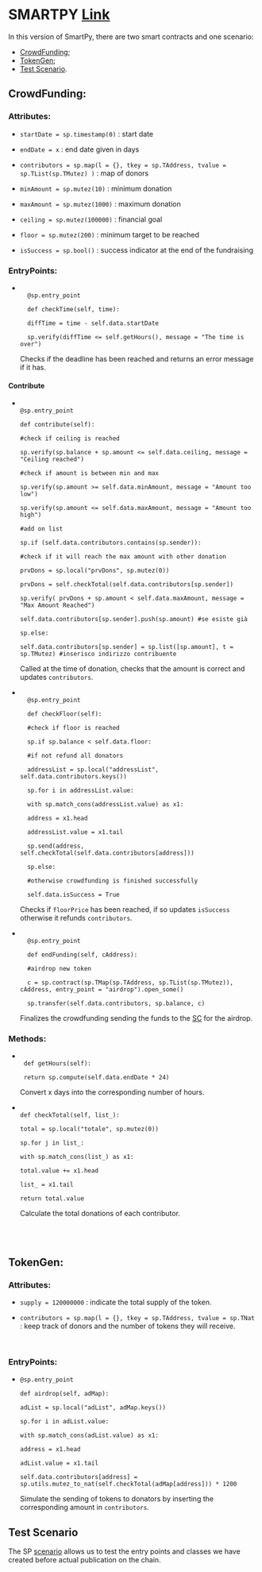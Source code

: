 # SMARTPY [Link](https://github.com/TheMastro-11/LearningTezos/blob/contracts/CrowdFunding/SmartPy/CrowdFunding.py)
In this version of SmartPy, there are two smart contracts and one scenario:
* [CrowdFunding](#CrowdFunding);
* [TokenGen](#TokenGen);
* [Test Scenario](#Test-Scenario).


## CrowdFunding:

### Attributes:

*  `startDate = sp.timestamp(0)` : start date

*  `endDate = x` : end date given in days

*  `contributors = sp.map(l = {}, tkey = sp.TAddress, tvalue = sp.TList(sp.TMutez) )` : map of donors

*  `minAmount = sp.mutez(10)` : minimum donation

*  `maxAmount = sp.mutez(1000)` : maximum donation

*  `ceiling = sp.mutez(100000)` : financial goal

*  `floor = sp.mutez(200)` : minimum target to be reached

*  `isSuccess = sp.bool()` : success indicator at the end of the fundraising

### EntryPoints:

* ```

    @sp.entry_point

    def checkTime(self, time):

    diffTime = time - self.data.startDate

    sp.verify(diffTime <= self.getHours(), message = "The time is over")

    ```
    Checks if the deadline has been reached and returns an error message if it has.


#### Contribute
*   ```

    @sp.entry_point

    def contribute(self):

    #check if ceiling is reached

    sp.verify(sp.balance + sp.amount <= self.data.ceiling, message = "Ceiling reached")

    #check if amount is between min and max

    sp.verify(sp.amount >= self.data.minAmount, message = "Amount too low")

    sp.verify(sp.amount <= self.data.maxAmount, message = "Amount too high")

    #add on list

    sp.if (self.data.contributors.contains(sp.sender)):

    #check if it will reach the max amount with other donation

    prvDons = sp.local("prvDons", sp.mutez(0))

    prvDons = self.checkTotal(self.data.contributors[sp.sender])

    sp.verify( prvDons + sp.amount < self.data.maxAmount, message = "Max Amount Reached")

    self.data.contributors[sp.sender].push(sp.amount) #se esiste già

    sp.else:

    self.data.contributors[sp.sender] = sp.list([sp.amount], t = sp.TMutez) #inserisco indirizzo contribuente

    ```
    Called at the time of donation, checks that the amount is correct and updates `contributors`.

* ```

    @sp.entry_point

    def checkFloor(self):

    #check if floor is reached

    sp.if sp.balance < self.data.floor:

    #if not refund all donators

    addressList = sp.local("addressList", self.data.contributors.keys())

    sp.for i in addressList.value:

    with sp.match_cons(addressList.value) as x1:

    address = x1.head

    addressList.value = x1.tail

    sp.send(address, self.checkTotal(self.data.contributors[address]))

    sp.else:

    #otherwise crowdfunding is finished successfully

    self.data.isSuccess = True

    ```
    Checks if `floorPrice` has been reached, if so updates `isSuccess` otherwise it refunds `contributors`.
  

* ```

    @sp.entry_point

    def endFunding(self, cAddress):

    #airdrop new token

    c = sp.contract(sp.TMap(sp.TAddress, sp.TList(sp.TMutez)), cAddress, entry_point = "airdrop").open_some()

    sp.transfer(self.data.contributors, sp.balance, c)

    ```
    Finalizes the crowdfunding sending the funds to the [SC](#TokenGen) for the airdrop.



 
### Methods:

*  ```

    def getHours(self):

    return sp.compute(self.data.endDate * 24)

    ```

    Convert x days into the corresponding number of hours.

  

*   ```

    def checkTotal(self, list_):

    total = sp.local("totale", sp.mutez(0))

    sp.for j in list_:

    with sp.match_cons(list_) as x1:

    total.value += x1.head

    list_ = x1.tail

    return total.value

    ```

    Calculate the total donations of each contributor.

<br><br>

## TokenGen:

### Attributes:

*  `supply = 120000000` : indicate the total supply of the token.

*  `contributors = sp.map(l = {}, tkey = sp.TAddress, tvalue = sp.TNat` : keep track of donors and the number of tokens they will receive.
<br>

### EntryPoints:
*   ```
    @sp.entry_point

    def airdrop(self, adMap):

    adList = sp.local("adList", adMap.keys())

    sp.for i in adList.value:

    with sp.match_cons(adList.value) as x1:

    address = x1.head

    adList.value = x1.tail

    self.data.contributors[address] = sp.utils.mutez_to_nat(self.checkTotal(adMap[address])) * 1200

    ```
    Simulate the sending of tokens to donators by inserting the corresponding amount in `contributors`.

  
  

## Test Scenario
The SP [scenario](https://smartpy.io/docs/scenarios/testing/) allows us to test the entry points and classes we have created before actual publication on the chain.

